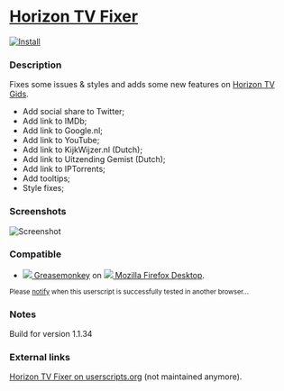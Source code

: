 # [Horizon TV Fixer](https://github.com/jerone/UserScripts/tree/master/Horizon_TV_Fixer)

[![Install](https://f.cloud.github.com/assets/55841/2181486/f1683d62-9752-11e3-93cf-3213c1405216.jpg)](https://github.com/jerone/UserScripts/raw/master/Horizon_TV_Fixer/155147.user.js)

### Description

Fixes some issues & styles and adds some new features on [Horizon TV Gids](https://www.horizon.tv/nl_nl/tv-gids.html).

* Add social share to Twitter;
* Add link to IMDb;
* Add link to Google.nl;
* Add link to YouTube;
* Add link to KijkWijzer.nl (Dutch);
* Add link to Uitzending Gemist (Dutch);
* Add link to IPTorrents;
* Add tooltips;
* Style fixes;

### Screenshots

![Screenshot](https://f.cloud.github.com/assets/55841/2181542/15691594-9756-11e3-80f9-84339b59acb3.jpg)

### Compatible

- [![](http://i.imgur.com/IOKeLzP.png) Greasemonkey](https://addons.mozilla.org/en-US/firefox/addon/greasemonkey/) on [![](http://i.imgur.com/JuYGnoB.png) Mozilla Firefox Desktop](http://www.mozilla.org/en-US/firefox/fx/#desktop).

<sub>Please [notify](https://github.com/jerone/UserScripts/issues/new) when this userscript is successfully tested in another browser...</sub>

### Notes

Build for version 1.1.34

### External links

[Horizon TV Fixer on userscripts.org](http://userscripts.org/scripts/show/155147) (not maintained anymore).
